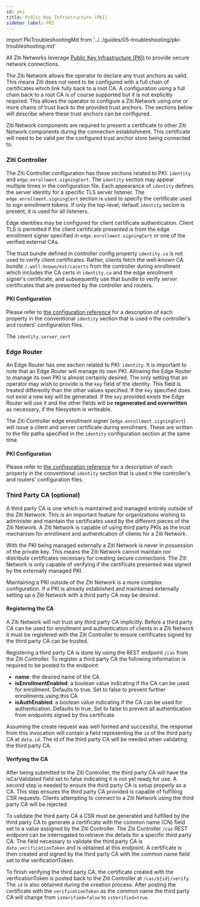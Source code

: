 ```yaml
---
id: pki
title: Public Key Infrastructure (PKI)
sidebar_label: PKI
---
```


import PkiTroubleshootingMd from '../../guides/05-troubleshooting/pki-troubleshooting.md'

All Ziti Networks leverage [Public Key Infrastructure (PKI)](https://en.wikipedia.org/wiki/Public_key_infrastructure) to
provide secure network connections. 

The Ziti Network allows the operator to declare any trust anchors as valid. This means Ziti does not need to be
configured with a full chain of certificates which link fully back to a root CA. A configuration using a full chain back
to a root CA is of course supported but it is not explicitly required.  This allows the operator to configure a Ziti
Network using one or more chains of trust back to the provided trust anchors.  The sections below will describe where
these trust anchors can be configured.

Ziti Network components are required to present a certificate to other Ziti Network components during the connection
establishment. This certificate will need to be valid per the configured trust anchor store being connected to.

### Ziti Controller

The Ziti Controller configuration has these sections related to PKI: `identity` and `edge.enrollment.signingCert`. The `identity` section may appear multiple times in the configuration file. Each appearance of `identity` defines the server identity for a specific TLS server listener. The `edge.enrollment.signingCert` section is used to specify the certificate used to sign enrollment tokens. If only the top-level, default `identity` secion is present, it is used for all listeners.

Edge identities may be configured for client certificate authentication. Client TLS is permitted if the client certificate presented is from the edge enrollment signer
specified in `edge.enrollment.signingCert` or one of the verified external CAs. 

The trust bundle defined in controller config property `identity.ca` is not used to verify client certificates. Rather, clients fetch the well-known CA bundle `/.well-known/est/cacerts` from the controller during enrollment which includes the CA certs in `identity.ca` and the edge enrollment signer's certificate, and subsequently use that bundle to verify server certificates that are presented by the controller and routers.

#### PKI Configuration

Please refer to [the configuration reference](../../reference/30-configuration/conventions.md#identity) for a description of each property in the conventional `identity` section that is used n the controller's and routers' configuration files.

The `identity.server_cert` 

### Edge Router

An Edge Router has one section related to PKI: `identity`. It is important to note that an Edge Router will
manage its own PKI. Allowing the Edge Router to manage its own PKI is almost certainly desired. The
only setting that an operator may wish to provide is the `key` field of the identity. This field is treated differently
than the other values specified.  If the `key` specified does not exist a new key will be generated. If the `key`
provided exists the Edge Router will use it and the other fields will be **regenerated and overwritten** as necessary, if the filesystem is writeable.

The Ziti Controller edge enrollment signer (`edge.enrollment.signingCert`) will issue a client and server certificate during enrollment. These are written to the file paths specified in the `identity` configuration section at the same time.

#### PKI Configuration

Please refer to [the configuration reference](../../reference/30-configuration/conventions.md#identity) for a description of each property in the conventional `identity` section that is used n the controller's and routers' configuration files.

### Third Party CA (optional)

A third party CA is one which is maintained and managed entirely outside of the Ziti Network. This is an important
feature for organizations wishing to administer and maintain the certificates used by the different pieces of the Ziti
Network. A Ziti Network is capable of using third party PKIs as the trust mechanism for enrollment and authentication of
clients for a Ziti Network.

With the PKI being managed externally a Ziti Network is never in possession of the private key. This means the Ziti
Network cannot maintain nor distribute certificates necessary for creating secure connections. The Ziti Network is
only capable of verifying if the certificate presented was signed by the externally managed PKI.

Maintaining a PKI outside of the Ziti Network is a more complex configuration. If a PKI is already established
and maintained externally setting up a Ziti Network with a third party CA may be desired.

#### Registering the CA

A Ziti Network will not trust any third party CA implicitly. Before a third party CA can be used for enrollment and
authentication of clients in a Ziti Network it must be registered with the Ziti Controller to ensure certificates signed
by the third party CA can be trusted.  

Registering a third party CA is done by using the REST endpoint `/cas` from the Ziti Controller. To register a third
party CA the following information is required to be posted to the endpoint:

* **name**: the desired name of the CA
* **isEnrollmentEnabled**: a boolean value indicating if the CA can be used for enrollment. Defaults to true. Set to false
  to prevent further enrollments using this CA
* **isAuthEnabled**: a boolean value indicating if the CA can be used for authentication. Defaults to true. Set to false to
  prevent all authentication from endpoints signed by this certificate

Assuming the create request was well formed and successful, the response from this invocation will contain a field
representing the `id` of the third party CA at `data.id`. The id of the third party CA will be needed when validating
the third party CA.

#### Verifying the CA

After being submitted to the Ziti Controller, the third party CA will have the isCsrValidated field set to false
indicating it is not yet ready for use. A second step is needed to ensure the third party CA is setup properly as a CA.
This step ensures the third party CA provided is capable of fulfilling CSR requests. Clients attempting to connect to a
Ziti Network using the third party CA will be rejected.

To validate the third party CA a CSR must be generated and fulfilled by the third party CA to generate a certificate
with the common name (CN) field set to a value assigned by the Ziti Controller. The Ziti Controller `/cas`
REST endpoint can be interrogated to retrieve the details for a specific third party CA. The field necessary to validate
the third party CA is `data.verificationToken` and is obtained at this endpoint. A certificate is then created and
signed by the third party CA with the common name field set to the verificationToken.

To finish verifying the third party CA, the certificate created with the verificationToken is posted back to the Ziti
Controller at `/cas/${id}/verify`. The `id` is also obtained during the creation process. After posting the certificate
with the `verificationToken` as the common name the third party CA will change from `isVerified=false` to `isVerified=true`.

<PkiTroubleshootingMd />